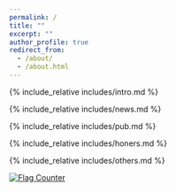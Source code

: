 ```yaml
---
permalink: /
title: ""
excerpt: ""
author_profile: true
redirect_from: 
  - /about/
  - /about.html
---
```


<span class='anchor' id='about-me'></span>
{% include_relative includes/intro.md %}

<!-- If you like the template of this homepage, welcome to star and fork my open-sourced template version [AcadHomepage ![](https://img.shields.io/github/stars/RayeRen/acad-homepage.github.io?style=social)](https://github.com/RayeRen/acad-homepage.github.io). -->

{% include_relative includes/news.md %}

{% include_relative includes/pub.md %}

{% include_relative includes/honers.md %}

{% include_relative includes/others.md %}

<a href="https://info.flagcounter.com/WUnq"><img src="https://s11.flagcounter.com/map/WUnq/size_l/txt_000000/border_CCCCCC/pageviews_0/viewers_0/flags_0/" alt="Flag Counter" border="0"></a>